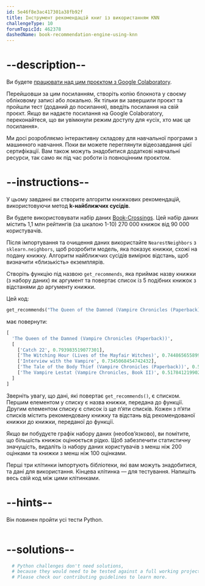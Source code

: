 ```yaml
---
id: 5e46f8e3ac417301a38fb92f
title: Інструмент рекомендацій книг із використанням KNN
challengeType: 10
forumTopicId: 462378
dashedName: book-recommendation-engine-using-knn
---
```


# --description--

Ви будете <a href="https://colab.research.google.com/github/freeCodeCamp/boilerplate-book-recommendation-engine/blob/master/fcc_book_recommendation_knn.ipynb" target="_blank" rel="noopener noreferrer nofollow">працювати над цим проєктом з Google Colaboratory</a>.

Перейшовши за цим посиланням, створіть копію блокнота у своєму обліковому записі або локально. Як тільки ви завершили проєкт та пройшли тест (доданий до посилання), введіть посилання на свій проєкт. Якщо ви надаєте посилання на Google Colaboratory, переконайтеся, що ви увімкнули режим доступу для «усіх, хто має це посилання».

Ми досі розробляємо інтерактивну складову для навчальної програми з машинного навчання. Поки ви можете переглянути відеозавдання цієї сертифікації. Вам також можуть знадобитися додаткові навчальні ресурси, так само як під час роботи із повноцінним проєктом.

# --instructions--

У цьому завданні ви створите алгоритм книжкових рекомендацій, використовуючи метод **k-найближчих сусідів**.

Ви будете використовувати набір даних <a href="http://www2.informatik.uni-freiburg.de/~cziegler/BX/" target="_blank" rel="noopener noreferrer nofollow">Book-Crossings</a>. Цей набір даних містить 1,1 млн рейтингів (за шкалою 1-10) 270 000 книжок від 90 000 користувачів.

Після імпортування та очищення даних використайте `NearestNeighbors` з `sklearn.neighbors`, щоб розробити модель, яка показує книжки, схожі на подану книжку. Алгоритм найближчих сусідів вимірює відстань, щоб визначити «близькість» екземплярів.

Створіть функцію під назвою `get_recommends`, яка приймає назву книжки (з набору даних) як аргумент та повертає список із 5 подібних книжок з відстанями до аргументу книжки.

Цей код:

```py
get_recommends("The Queen of the Damned (Vampire Chronicles (Paperback))")
```

має повернути:

```py
[
  'The Queen of the Damned (Vampire Chronicles (Paperback))',
  [
    ['Catch 22', 0.793983519077301], 
    ['The Witching Hour (Lives of the Mayfair Witches)', 0.7448656558990479], 
    ['Interview with the Vampire', 0.7345068454742432],
    ['The Tale of the Body Thief (Vampire Chronicles (Paperback))', 0.5376338362693787],
    ['The Vampire Lestat (Vampire Chronicles, Book II)', 0.5178412199020386]
  ]
]
```

Зверніть увагу, що дані, які повертає `get_recommends()`, є списком. Першим елементом у списку є назва книжки, передана до функції. Другим елементом списку є список із ще п’яти списків. Кожен з п’яти списків містить рекомендовану книжку та відстань від рекомендованої книжки до книжки, переданої до функції.

Якщо ви побудуєте графік набору даних (необов’язково), ви помітите, що більшість книжок оцінюється рідко. Щоб забезпечити статистичну значущість, видаліть із набору даних користувачів з менш ніж 200 оцінками та книжки з менш ніж 100 оцінками.

Перші три клітинки імпортують бібліотеки, які вам можуть знадобитися, та дані для використання. Кінцева клітинка — для тестування. Напишіть весь свій код між цими клітинками.

# --hints--

Він повинен пройти усі тести Python.

```js

```

# --solutions--

```py
  # Python challenges don't need solutions,
  # because they would need to be tested against a full working project.
  # Please check our contributing guidelines to learn more.
```

